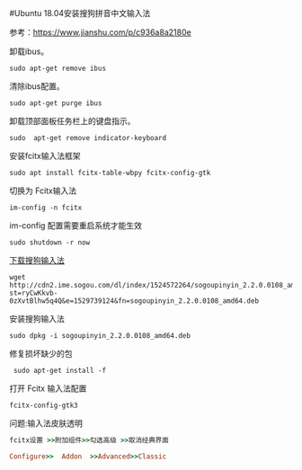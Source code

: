 #Ubuntu 18.04安装搜狗拼音中文输入法

参考：https://www.jianshu.com/p/c936a8a2180e

卸载ibus。

```shell
sudo apt-get remove ibus

```

清除ibus配置。

```shell
sudo apt-get purge ibus

```

卸载顶部面板任务栏上的键盘指示。

```shell
sudo  apt-get remove indicator-keyboard

```

安装fcitx输入法框架

```shell
sudo apt install fcitx-table-wbpy fcitx-config-gtk

```

切换为 Fcitx输入法

```shell
im-config -n fcitx

```

im-config 配置需要重启系统才能生效

```shell
sudo shutdown -r now

```

[下载搜狗输入法](https://links.jianshu.com/go?to=https%3A%2F%2Fpinyin.sogou.com%2Flinux%2F%3Fr%3Dpinyin)

```shell
wget http://cdn2.ime.sogou.com/dl/index/1524572264/sogoupinyin_2.2.0.0108_amd64.deb?st=ryCwKkvb-0zXvtBlhw5q4Q&e=1529739124&fn=sogoupinyin_2.2.0.0108_amd64.deb

```

安装搜狗输入法

```shell
sudo dpkg -i sogoupinyin_2.2.0.0108_amd64.deb

```

修复损坏缺少的包

```shell
 sudo apt-get install -f

```

打开 Fcitx 输入法配置

```shell
fcitx-config-gtk3

```

问题:输入法皮肤透明

```ruby
fcitx设置 >>附加组件>>勾选高级 >>取消经典界面

Configure>>  Addon  >>Advanced>>Classic
```
<!--stackedit_data:
eyJoaXN0b3J5IjpbLTExODEzMjUzMjVdfQ==
-->